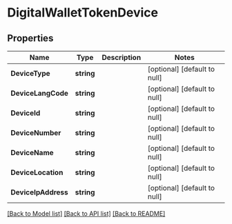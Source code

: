 # DigitalWalletTokenDevice

## Properties
Name | Type | Description | Notes
------------ | ------------- | ------------- | -------------
**DeviceType** | **string** |  | [optional] [default to null]
**DeviceLangCode** | **string** |  | [optional] [default to null]
**DeviceId** | **string** |  | [optional] [default to null]
**DeviceNumber** | **string** |  | [optional] [default to null]
**DeviceName** | **string** |  | [optional] [default to null]
**DeviceLocation** | **string** |  | [optional] [default to null]
**DeviceIpAddress** | **string** |  | [optional] [default to null]

[[Back to Model list]](../README.md#documentation-for-models) [[Back to API list]](../README.md#documentation-for-api-endpoints) [[Back to README]](../README.md)


